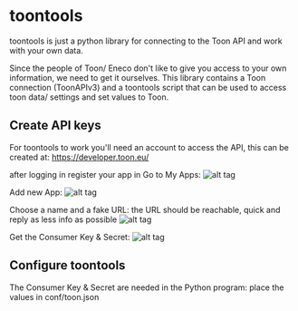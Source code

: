 # toontools

toontools is just a python library for connecting to the Toon API and work with your own data.

Since the people of Toon/ Eneco don't like to give you access to your own information, we need to get it ourselves. 
This library contains a Toon connection (ToonAPIv3) and a toontools script that can be used to access toon data/ settings and 
set values to Toon.

## Create API keys
For toontools to work you'll need an account to access the API, this can be created at: https://developer.toon.eu/

after logging in register your app in 
Go to My Apps:
![alt tag](Toon-API-Registratie-01.png)

Add new App:
![alt tag](Toon-API-Registratie-02.png)

Choose a name and a fake URL:
the URL should be reachable, quick and reply as less info as possible
![alt tag](Toon-API-Registratie-03.png)

Get the Consumer Key & Secret:
![alt tag](Toon-API-Registratie-04.png)


## Configure toontools
The Consumer Key & Secret are needed in the Python program: place the values in conf/toon.json